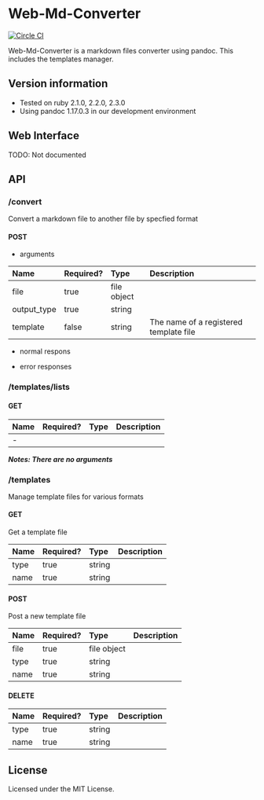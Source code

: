 # Web-Md-Converter

[![Circle CI](https://circleci.com/gh/eshamster/web_md_converter.svg?style=svg)](https://circleci.com/gh/eshamster/web_md_converter)

Web-Md-Converter is a markdown files converter using pandoc. This includes the templates manager.

## Version information

- Tested on ruby 2.1.0, 2.2.0, 2.3.0
- Using pandoc 1.17.0.3 in our development environment

## Web Interface

TODO: Not documented

## API

### /convert

Convert a markdown file to another file by specfied format

#### POST

- arguments

|Name|Required?|Type|Description|
|:---|:---|:---|:---|
|file|true|file object||
|output_type|true|string||
|template|false|string|The name of a registered template file|

- normal respons

- error responses

### /templates/lists

#### GET

|Name|Required?|Type|Description|
|:---|:---|:---|:---|
|-||||

***Notes: There are no arguments***


### /templates

Manage template files for various formats

#### GET

Get a template file

|Name|Required?|Type|Description|
|:---|:---|:---|:---|
|type|true|string||
|name|true|string||

#### POST

Post a new template file

|Name|Required?|Type|Description|
|:---|:---|:---|:---|
|file|true|file object||
|type|true|string||
|name|true|string||

#### DELETE

|Name|Required?|Type|Description|
|:---|:---|:---|:---|
|type|true|string||
|name|true|string||

## License

Licensed under the MIT License.
